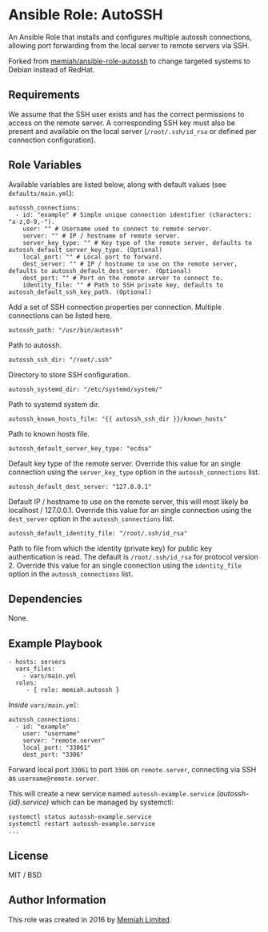 Ansible Role: AutoSSH
=====================

An Ansible Role that installs and configures multiple autossh connections, 
allowing port forwarding from the local server to remote servers via SSH.

Forked from [memiah/ansible-role-autossh](https://github.com/memiah/ansible-role-autossh) to change targeted systems to Debian instead of RedHat.

Requirements
------------

We assume that the SSH user exists and has the correct permissions to 
access on the remote server. A corresponding SSH key must also be present 
and available on the local server (`/root/.ssh/id_rsa` or defined per 
connection configuration).

Role Variables
--------------

Available variables are listed below, along with default values (see 
`defaults/main.yml`):

    autossh_connections:
      - id: "example" # Simple unique connection identifier (characters: "a-z,0-9,-").
        user: "" # Username used to connect to remote server.
        server: "" # IP / hostname of remote server.
        server_key_type: "" # Key type of the remote server, defaults to autossh_default_server_key_type. (Optional)
        local_port: "" # Local port to forward.
        dest_server: "" # IP / hostname to use on the remote server, defaults to autossh_default_dest_server. (Optional)
        dest_port: "" # Port on the remote server to connect to.
        identity_file: "" # Path to SSH private key, defaults to autossh_default_ssh_key_path. (Optional)

Add a set of SSH connection properties per connection. Multiple connections
can be listed here.

    autossh_path: "/usr/bin/autossh"

Path to autossh.

    autossh_ssh_dir: "/root/.ssh"

Directory to store SSH configuration.

    autossh_systemd_dir: "/etc/systemd/system/"

Path to systemd system dir.

    autossh_known_hosts_file: "{{ autossh_ssh_dir }}/known_hosts"

Path to known hosts file.

    autossh_default_server_key_type: "ecdsa"

Default key type of the remote server. Override this value for an single 
connection using the `server_key_type` option in the `autossh_connections` 
list. 

    autossh_default_dest_server: "127.0.0.1"

Default IP / hostname to use on the remote server, this will most likely 
be localhost / 127.0.0.1. Override this value for an single connection 
using the `dest_server` option in the `autossh_connections` list. 

    autossh_default_identity_file: "/root/.ssh/id_rsa"

Path to file from which the identity (private key) for public key 
authentication is read. The default is `/root/.ssh/id_rsa` for 
protocol version 2. Override this value for an single connection using 
the `identity_file` option in the `autossh_connections` list. 

Dependencies
------------

None.

Example Playbook
----------------

    - hosts: servers
      vars_files:
        - vars/main.yml
      roles:
         - { role: memiah.autossh }

*Inside `vars/main.yml`*:

    autossh_connections:
      - id: "example"
        user: "username"
        server: "remote.server"
        local_port: "33061"
        dest_port: "3306"

Forward local port `33061` to port `3306` on `remote.server`, connecting
via SSH as `username@remote.server`.

This will create a new service named `autossh-example.service` 
*(autossh-{id}.service)* which can be managed by systemctl:

    systemctl status autossh-example.service
    systemctl restart autossh-example.service
    ...

License
-------

MIT / BSD

Author Information
------------------

This role was created in 2016 by [Memiah Limited](https://github.com/memiah).
